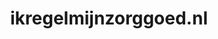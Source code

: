 ---
layout: post
title: "ikregelmijnzorggoed.nl"
internal_url: "/dutchgov/ikregelmijnzorggoed.nl.html"
subdomains_count: 2
all_subdomains_count: 2
urls_count: 2
ssl_rank: 0
http_rank: 75
url_link: /data/ikregelmijnzorggoed.nl/urls.txt
all_subdomains_link: /data/ikregelmijnzorggoed.nl/all_subdomains.txt
subdomains_link: /data/ikregelmijnzorggoed.nl/subdomains.txt
categories: dutchgov
---